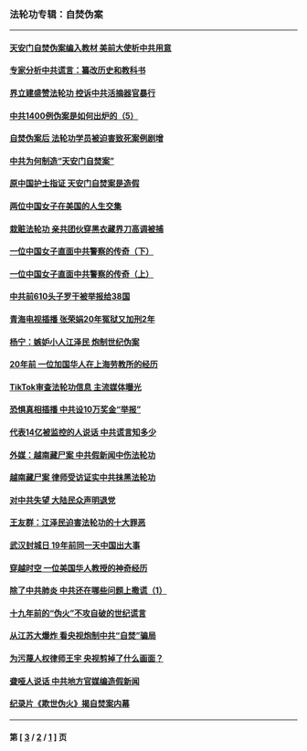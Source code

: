 ### 法轮功专辑：自焚伪案
---
#### [天安门自焚伪案编入教材 美前大使析中共用意](../../pages/nf5562/n13791932.md?09120430) 
#### [专家分析中共谎言：纂改历史和教科书](../../pages/nf5562/n13781542.md?09120430) 
#### [界立建盛赞法轮功 控诉中共活摘器官暴行](../../pages/nf5562/n13781971.md?09120430) 
#### [中共1400例伪案是如何出炉的（5）](../../pages/nf5562/n13226831.md?09120430) 
#### [自焚伪案后 法轮功学员被迫害致死案例剧增](../../pages/nf5562/n13190600.md?09120430) 
#### [中共为何制造“天安门自焚案”](../../pages/nf5562/n13183270.md?09120430) 
#### [原中国护士指证 天安门自焚案是造假](../../pages/nf5562/n13172289.md?09120430) 
#### [两位中国女子在美国的人生交集](../../pages/nf5562/n13156138.md?09120430) 
#### [栽赃法轮功 亲共团伙穿黑衣藏界刀高调被捕](../../pages/nf5562/n13073780.md?09120430) 
#### [一位中国女子直面中共警察的传奇（下）](../../pages/nf5562/n12989706.md?09120430) 
#### [一位中国女子直面中共警察的传奇（上）](../../pages/nf5562/n12985072.md?09120430) 
#### [中共前610头子罗干被举报给38国](../../pages/nf5562/n12975419.md?09120430) 
#### [青海电视插播 张荣娟20年冤狱又加刑2年](../../pages/nf5562/n12738166.md?09120430) 
#### [杨宁：嫉妒小人江泽民 炮制世纪伪案](../../pages/nf5562/n12724108.md?09120430) 
#### [20年前 一位加国华人在上海劳教所的经历](../../pages/nf5562/n12707932.md?09120430) 
#### [TikTok审查法轮功信息 主流媒体曝光](../../pages/nf5562/n12362336.md?09120430) 
#### [恐惧真相插播 中共设10万奖金“举报”](../../pages/nf5562/n12306396.md?09120430) 
#### [代表14亿被监控的人说话 中共谎言知多少](../../pages/nf5562/n12297484.md?09120430) 
#### [外媒：越南藏尸案 中共假新闻中伤法轮功](../../pages/nf5562/n12264411.md?09120430) 
#### [越南藏尸案 律师受访证实中共抹黑法轮功](../../pages/nf5562/n12261878.md?09120430) 
#### [对中共失望 大陆民众声明退党](../../pages/nf5562/n12187315.md?09120430) 
#### [王友群：江泽民迫害法轮功的十大罪恶](../../pages/nf5562/n12169074.md?09120430) 
#### [武汉封城日 19年前同一天中国出大事](../../pages/nf5562/n12150901.md?09120430) 
#### [穿越时空  一位美国华人教授的神奇经历](../../pages/nf5562/n12097460.md?09120430) 
#### [除了中共肺炎 中共还在哪些问题上撒谎（1）](../../pages/nf5562/n11955770.md?09120430) 
#### [十九年前的“伪火”不攻自破的世纪谎言](../../pages/nf5562/n11813238.md?09120430) 
#### [从江苏大爆炸 看央视炮制中共“自焚”骗局](../../pages/nf5562/n11140275.md?09120430) 
#### [为污蔑人权律师王宇 央视剪掉了什么画面？](../../pages/nf5562/n11130142.md?09120430) 
#### [聋哑人说话 中共地方官媒编造假新闻](../../pages/nf5562/n11006067.md?09120430) 
#### [纪录片《欺世伪火》揭自焚案内幕](../../pages/nf5562/n11002664.md?09120430) 

---
#### 第 [ [3](./3.md?09120430) / [2](./2.md?09120430) / [1](./1.md?09120430) ] 页

